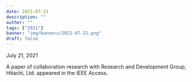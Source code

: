 ```yaml
---
date: 2021-07-21
description: ""
auther: ""
tags: ["2021"]
banner: "img/banners/2021-07-21.png"
draft: false
---
```


July 21, 2021​

A paper of collaboration research with Research and Development Group, Hitachi, Ltd. appeared in the IEEE Access.

<!--more-->